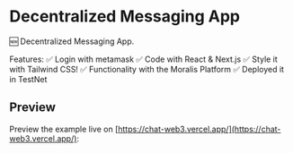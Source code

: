 # Decentralized Messaging App 

🆕 Decentralized Messaging App.

Features:
✅ Login with metamask
✅ Code with React & Next.js
✅ Style it with Tailwind CSS!
✅ Functionality with the Moralis Platform
✅ Deployed it in TestNet

## Preview

Preview the example live on [https://chat-web3.vercel.app/](https://chat-web3.vercel.app/):
